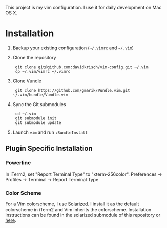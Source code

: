 This project is my vim configuration.  I use it for daily development on Mac OS X.

# Installation

1. Backup your existing configuration (`~/.vimrc` and `~/.vim`)
2. Clone the repository

        git clone git@github.com:davidkrisch/vim-config.git ~/.vim
        cp ~/.vim/vimrc ~/.vimrc

3. Clone Vundle

        git clone https://github.com/gmarik/Vundle.vim.git ~/.vim/bundle/Vundle.vim

3. Sync the Git submodules

        cd ~/.vim
        git submodule init
        git submodule update

4. Launch `vim` and run `:BundleInstall`

## Plugin Specific Installation

### Powerline

In iTerm2, set "Report Terminal Type" to "xterm-256color". Preferences -> Profiles -> Terminal -> Report Terminal Type

### Color Scheme

For a Vim colorscheme, I use [Solarized](http://ethanschoonover.com/solarized). I install it as the
default colorscheme in iTerm2 and Vim inherits the colorscheme. Installation instructions can be
found in the solarized submodule of this repository or
[here](https://github.com/altercation/solarized/tree/master/iterm2-colors-solarized).
